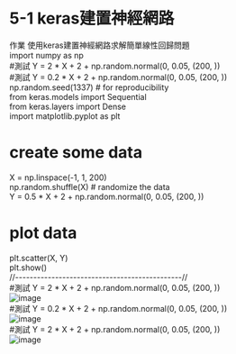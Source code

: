 #  5-1 keras建置神經網路
作業
使用keras建置神經網路求解簡單線性回歸問題  
import numpy as np  
#測試 Y = 2 * X + 2 + np.random.normal(0, 0.05, (200, ))  
#測試 Y = 0.2 * X + 2 + np.random.normal(0, 0.05, (200, ))  
np.random.seed(1337)  # for reproducibility  
from keras.models import Sequential  
from keras.layers import Dense  
import matplotlib.pyplot as plt   
# create some data  
X = np.linspace(-1, 1, 200)  
np.random.shuffle(X)    # randomize the data  
Y = 0.5 * X + 2 + np.random.normal(0, 0.05, (200, ))  
# plot data  
plt.scatter(X, Y)  
plt.show()    
//----------------------------------------------//  
#測試 Y = 2 * X + 2 + np.random.normal(0, 0.05, (200, ))   
![image](https://github.com/SuWeizhe1124/3-19/blob/master/Kers%20%E6%B8%AC%E8%A9%A6/A1.png)     
#測試 Y = 0.2 * X + 2 + np.random.normal(0, 0.05, (200, ))   
![image](https://github.com/SuWeizhe1124/3-19/blob/master/Kers%20%E6%B8%AC%E8%A9%A6/A2.jpg)     
#測試 Y = 2 * X + 2 + np.random.normal(0, 0.05, (200, ))    
![image](https://github.com/SuWeizhe1124/3-19/blob/master/Kers%20%E6%B8%AC%E8%A9%A6/A3..jpg)     
